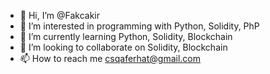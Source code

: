 - 👋 Hi, I’m @Fakcakir
- 👀 I’m interested in programming with Python, Solidity, PhP
- 🌱 I’m currently learning Python, Solidity, Blockchain
- 💞️ I’m looking to collaborate on Solidity, Blockchain
- 📫 How to reach me csqaferhat@gmail.com

<!---
Fakcakir/Fakcakir is a ✨ special ✨ repository because its `README.md` (this file) appears on your GitHub profile.
You can click the Preview link to take a look at your changes.
--->
